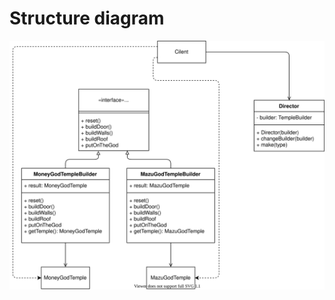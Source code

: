 # Structure diagram
![](https://github.com/champchun/Design_Pattern/blob/develop/Builder/uml/Builder.svg)